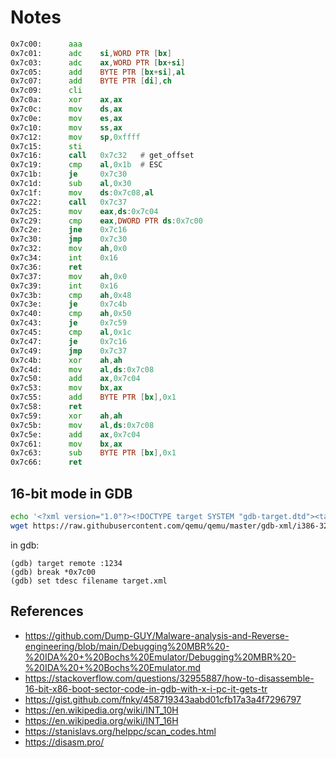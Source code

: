 # Notes

```asm
0x7c00:      aaa
0x7c01:      adc    si,WORD PTR [bx]
0x7c03:      adc    ax,WORD PTR [bx+si]
0x7c05:      add    BYTE PTR [bx+si],al
0x7c07:      add    BYTE PTR [di],ch
0x7c09:      cli
0x7c0a:      xor    ax,ax
0x7c0c:      mov    ds,ax
0x7c0e:      mov    es,ax
0x7c10:      mov    ss,ax
0x7c12:      mov    sp,0xffff
0x7c15:      sti
0x7c16:      call   0x7c32   # get_offset
0x7c19:      cmp    al,0x1b  # ESC
0x7c1b:      je     0x7c30
0x7c1d:      sub    al,0x30
0x7c1f:      mov    ds:0x7c08,al
0x7c22:      call   0x7c37
0x7c25:      mov    eax,ds:0x7c04
0x7c29:      cmp    eax,DWORD PTR ds:0x7c00
0x7c2e:      jne    0x7c16
0x7c30:      jmp    0x7c30
0x7c32:      mov    ah,0x0
0x7c34:      int    0x16
0x7c36:      ret
0x7c37:      mov    ah,0x0
0x7c39:      int    0x16
0x7c3b:      cmp    ah,0x48
0x7c3e:      je     0x7c4b
0x7c40:      cmp    ah,0x50
0x7c43:      je     0x7c59
0x7c45:      cmp    al,0x1c
0x7c47:      je     0x7c16
0x7c49:      jmp    0x7c37
0x7c4b:      xor    ah,ah
0x7c4d:      mov    al,ds:0x7c08
0x7c50:      add    ax,0x7c04
0x7c53:      mov    bx,ax
0x7c55:      add    BYTE PTR [bx],0x1
0x7c58:      ret
0x7c59:      xor    ah,ah
0x7c5b:      mov    al,ds:0x7c08
0x7c5e:      add    ax,0x7c04
0x7c61:      mov    bx,ax
0x7c63:      sub    BYTE PTR [bx],0x1
0x7c66:      ret
```

## 16-bit mode in GDB

```sh
echo '<?xml version="1.0"?><!DOCTYPE target SYSTEM "gdb-target.dtd"><target><architecture>i8086</architecture><xi:include href="i386-32bit.xml"/></target>' > target.xml
wget https://raw.githubusercontent.com/qemu/qemu/master/gdb-xml/i386-32bit.xml
```

in gdb:

```console
(gdb) target remote :1234
(gdb) break *0x7c00
(gdb) set tdesc filename target.xml
```

## References

- <https://github.com/Dump-GUY/Malware-analysis-and-Reverse-engineering/blob/main/Debugging%20MBR%20-%20IDA%20+%20Bochs%20Emulator/Debugging%20MBR%20-%20IDA%20+%20Bochs%20Emulator.md>
- <https://stackoverflow.com/questions/32955887/how-to-disassemble-16-bit-x86-boot-sector-code-in-gdb-with-x-i-pc-it-gets-tr>
- <https://gist.github.com/fnky/458719343aabd01cfb17a3a4f7296797>
- <https://en.wikipedia.org/wiki/INT_10H>
- <https://en.wikipedia.org/wiki/INT_16H>
- <https://stanislavs.org/helppc/scan_codes.html>
- <https://disasm.pro/>
